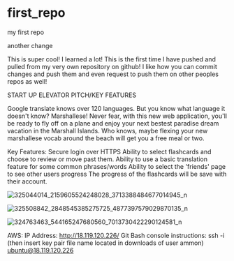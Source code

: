 # first_repo
my first repo 

another change

This is super cool! I learned a lot! This is the first time I have pushed and pulled from my very own repository on github! I like how you can commit changes and push them and even request to push them on other peoples repos as well! 

START UP ELEVATOR PITCH/KEY FEATURES

Google translate knows over 120 languages. But you know what language it doesn't know? Marshallese!
Never fear, with this new web application, you'll be ready to fly off on a plane and enjoy your next bestest paradise dream vacation in the Marshall Islands. Who knows, maybe flexing your new marshallese vocab around the beach will get you a free meal or two. 

Key Features: 
Secure login over HTTPS
Ability to select flashcards and choose to review or move past them. 
Ability to use a basic translation feature for some common phrases/words
Ability to select the 'friends' page to see other users progress
The progress of the flashcards will be save with their account. 

![325044014_2159605524248028_3713388484677014945_n](https://user-images.githubusercontent.com/123523238/215225773-5a045152-cf2d-4abc-ac01-76427fd74635.jpg)

![325508842_2848545385275725_4877397579029870135_n](https://user-images.githubusercontent.com/123523238/215225785-6a714c9c-06b2-467d-8ab3-248f3c1e2f45.jpg)

![324763463_544165247680560_7013730422290124581_n](https://user-images.githubusercontent.com/123523238/215225790-713bf980-885d-4e40-b7ef-8d293a74b4b6.jpg)


AWS: IP Address: http://18.119.120.226/
Git Bash console instructions: ssh -i (then insert key pair file name located in downloads of user ammon) ubuntu@18.119.120.226
